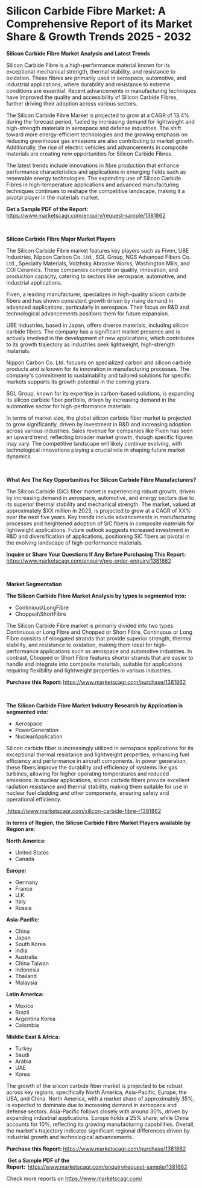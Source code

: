 <p><h1>Silicon Carbide Fibre Market: A Comprehensive Report of its Market Share & Growth Trends 2025 - 2032</h1></p><p><strong>Silicon Carbide Fibre Market Analysis and Latest Trends</strong></p>
<p><p>Silicon Carbide Fibre is a high-performance material known for its exceptional mechanical strength, thermal stability, and resistance to oxidation. These fibres are primarily used in aerospace, automotive, and industrial applications, where durability and resistance to extreme conditions are essential. Recent advancements in manufacturing techniques have improved the quality and accessibility of Silicon Carbide Fibres, further driving their adoption across various sectors.</p><p>The Silicon Carbide Fibre Market is projected to grow at a CAGR of 13.4% during the forecast period, fueled by increasing demand for lightweight and high-strength materials in aerospace and defense industries. The shift toward more energy-efficient technologies and the growing emphasis on reducing greenhouse gas emissions are also contributing to market growth. Additionally, the rise of electric vehicles and advancements in composite materials are creating new opportunities for Silicon Carbide Fibres. </p><p>The latest trends include innovations in fibre production that enhance performance characteristics and applications in emerging fields such as renewable energy technologies. The expanding use of Silicon Carbide Fibres in high-temperature applications and advanced manufacturing techniques continues to reshape the competitive landscape, making it a pivotal player in the materials market.</p></p>
<p><strong>Get a Sample PDF of the Report:&nbsp;</strong> <a href="https://www.marketscagr.com/enquiry/request-sample/1381862?utm_campaign=3001&utm_medium=2&utm_source=Github&utm_content=ia&utm_term=31032025&utm_id=silicon-carbide-fibre">https://www.marketscagr.com/enquiry/request-sample/1381862</a></p>
<p>&nbsp;</p>
<p><strong>Silicon Carbide Fibre Major Market Players</strong></p>
<p><p>The Silicon Carbide Fibre market features key players such as Fiven, UBE Industries, Nippon Carbon Co. Ltd., SGL Group, NGS Advanced Fibers Co. Ltd., Specialty Materials, Volzhsky Abrasive Works, Washington Mills, and COI Ceramics. These companies compete on quality, innovation, and production capacity, catering to sectors like aerospace, automotive, and industrial applications.</p><p>Fiven, a leading manufacturer, specializes in high-quality silicon carbide fibers and has shown consistent growth driven by rising demand in advanced applications, particularly in aerospace. Their focus on R&D and technological advancements positions them for future expansion.</p><p>UBE Industries, based in Japan, offers diverse materials, including silicon carbide fibers. The company has a significant market presence and is actively involved in the development of new applications, which contributes to its growth trajectory as industries seek lightweight, high-strength materials.</p><p>Nippon Carbon Co. Ltd. focuses on specialized carbon and silicon carbide products and is known for its innovation in manufacturing processes. The company's commitment to sustainability and tailored solutions for specific markets supports its growth potential in the coming years.</p><p>SGL Group, known for its expertise in carbon-based solutions, is expanding its silicon carbide fiber portfolio, driven by increasing demand in the automotive sector for high-performance materials.</p><p>In terms of market size, the global silicon carbide fiber market is projected to grow significantly, driven by investment in R&D and increasing adoption across various industries. Sales revenue for companies like Fiven has seen an upward trend, reflecting broader market growth, though specific figures may vary. The competitive landscape will likely continue evolving, with technological innovations playing a crucial role in shaping future market dynamics.</p></p>
<p>&nbsp;</p>
<p><strong>What Are The Key Opportunities For Silicon Carbide Fibre Manufacturers?</strong></p>
<p><p>The Silicon Carbide (SiC) fiber market is experiencing robust growth, driven by increasing demand in aerospace, automotive, and energy sectors due to its superior thermal stability and mechanical strength. The market, valued at approximately $XX million in 2023, is projected to grow at a CAGR of XX% over the next five years. Key trends include advancements in manufacturing processes and heightened adoption of SiC fibers in composite materials for lightweight applications. Future outlook suggests increased investment in R&D and diversification of applications, positioning SiC fibers as pivotal in the evolving landscape of high-performance materials.</p></p>
<p><strong>Inquire or Share Your Questions If Any Before Purchasing This Report:</strong> <a href="https://www.marketscagr.com/enquiry/pre-order-enquiry/1381862?utm_campaign=3001&utm_medium=2&utm_source=Github&utm_content=ia&utm_term=31032025&utm_id=silicon-carbide-fibre">https://www.marketscagr.com/enquiry/pre-order-enquiry/1381862</a></p>
<p>&nbsp;</p>
<p><strong>Market Segmentation</strong></p>
<p><strong>The Silicon Carbide Fibre Market Analysis by types is segmented into:</strong></p>
<p><ul><li>Continious\LongFibre</li><li>Chopped\ShortFibre</li></ul></p>
<p><p>The Silicon Carbide Fibre market is primarily divided into two types: Continuous or Long Fibre and Chopped or Short Fibre. Continuous or Long Fibre consists of elongated strands that provide superior strength, thermal stability, and resistance to oxidation, making them ideal for high-performance applications such as aerospace and automotive industries. In contrast, Chopped or Short Fibre features shorter strands that are easier to handle and integrate into composite materials, suitable for applications requiring flexibility and lightweight properties in various industries.</p></p>
<p><strong>Purchase this Report:&nbsp;</strong><a href="https://www.marketscagr.com/purchase/1381862?utm_campaign=3001&utm_medium=2&utm_source=Github&utm_content=ia&utm_term=31032025&utm_id=silicon-carbide-fibre">https://www.marketscagr.com/purchase/1381862</a></p>
<p>&nbsp;</p>
<p><strong>The Silicon Carbide Fibre Market Industry Research by Application is segmented into:</strong></p>
<p><ul><li>Aerospace</li><li>PowerGeneration</li><li>NuclearApplication</li></ul></p>
<p><p>Silicon carbide fiber is increasingly utilized in aerospace applications for its exceptional thermal resistance and lightweight properties, enhancing fuel efficiency and performance in aircraft components. In power generation, these fibers improve the durability and efficiency of systems like gas turbines, allowing for higher operating temperatures and reduced emissions. In nuclear applications, silicon carbide fibers provide excellent radiation resistance and thermal stability, making them suitable for use in nuclear fuel cladding and other components, ensuring safety and operational efficiency.</p></p>
<p><a href="https://www.marketscagr.com/silicon-carbide-fibre-r1381862?utm_campaign=3001&utm_medium=2&utm_source=Github&utm_content=ia&utm_term=31032025&utm_id=silicon-carbide-fibre">&nbsp;https://www.marketscagr.com/silicon-carbide-fibre-r1381862</a></p>
<p><strong>In terms of Region, the Silicon Carbide Fibre Market Players available by Region are:</strong></p>
<p>
    <p> <strong> North America: </strong>
        <ul>
            <li>United States</li>
            <li>Canada</li>
        </ul>
        </p> 
    <p> <strong> Europe: </strong>
        <ul>
            <li>Germany</li>
            <li>France</li>
            <li>U.K.</li>
            <li>Italy</li>
            <li>Russia</li>
        </ul>
        </p> 
    <p> <strong> Asia-Pacific: </strong>
        <ul>
            <li>China</li>
            <li>Japan</li>
            <li>South Korea</li>
            <li>India</li>
            <li>Australia</li>
            <li>China Taiwan</li>
            <li>Indonesia</li>
            <li>Thailand</li>
            <li>Malaysia</li>
        </ul>
        </p> 
    <p> <strong> Latin America: </strong>
        <ul>
            <li>Mexico</li>
            <li>Brazil</li>
            <li>Argentina Korea</li>
            <li>Colombia</li>
        </ul>
        </p> 
    <p> <strong> Middle East & Africa: </strong>
        <ul>
            <li>Turkey</li>
            <li>Saudi</li>
            <li>Arabia</li>
            <li>UAE</li>
            <li>Korea</li>
        </ul>
    </p>
    </p>
<p><p>The growth of the silicon carbide fiber market is projected to be robust across key regions, specifically North America, Asia-Pacific, Europe, the USA, and China. North America, with a market share of approximately 35%, is expected to dominate due to increasing demand in aerospace and defense sectors. Asia-Pacific follows closely with around 30%, driven by expanding industrial applications. Europe holds a 25% share, while China accounts for 10%, reflecting its growing manufacturing capabilities. Overall, the market's trajectory indicates significant regional differences driven by industrial growth and technological advancements.</p></p>
<p><strong>Purchase this Report: </strong><a href="https://www.marketscagr.com/purchase/1381862?utm_campaign=3001&utm_medium=2&utm_source=Github&utm_content=ia&utm_term=31032025&utm_id=silicon-carbide-fibre">https://www.marketscagr.com/purchase/1381862</a></p>
<p>&nbsp;<strong>Get a Sample PDF of the Report:&nbsp;&nbsp;</strong><a href="https://www.marketscagr.com/enquiry/request-sample/1381862?utm_campaign=3001&utm_medium=2&utm_source=Github&utm_content=ia&utm_term=31032025&utm_id=silicon-carbide-fibre">https://www.marketscagr.com/enquiry/request-sample/1381862</a></p>
<p><strong></strong></p>
<p>Check more reports on <a href="https://www.marketscagr.com/?utm_campaign=3001&utm_medium=2&utm_source=Github&utm_content=ia&utm_term=31032025&utm_id=silicon-carbide-fibre">https://www.marketscagr.com/</a></p>